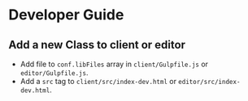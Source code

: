 # Developer Guide

## Add a new Class to client or editor
- Add file to `conf.libFiles` array in `client/Gulpfile.js` or `editor/Gulpfile.js`.
- Add a `src` tag to `client/src/index-dev.html` or `editor/src/index-dev.html`.

